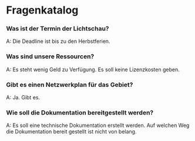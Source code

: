 # Fragenkatalog

### Was ist der Termin der Lichtschau?

A:
Die Deadline ist bis zu den Herbstferien.

### Was sind unsere Ressourcen?

A:
Es steht wenig Geld zu Verfügung. Es soll keine Lizenzkosten geben.

### Gibt es einen Netzwerkplan für das Gebiet?

A:
Ja. Gibt es.

### Wie soll die Dokumentation bereitgestellt werden?

A:
Es soll eine technische Dokumentation erstellt werden.
Auf welchen Weg die Dokumentation bereit gestellt ist nicht von belang.
